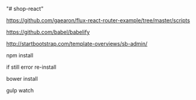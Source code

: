 "# shop-react" 

https://github.com/gaearon/flux-react-router-example/tree/master/scripts

https://github.com/babel/babelify

http://startbootstrap.com/template-overviews/sb-admin/

npm install 

if still error 
re-install

bower install

gulp watch

